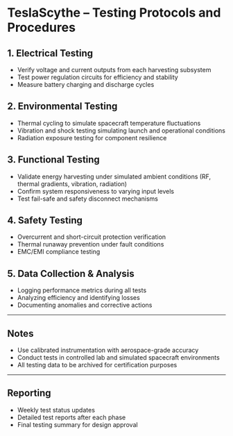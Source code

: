 # TeslaScythe – Testing Protocols and Procedures

## 1. Electrical Testing
- Verify voltage and current outputs from each harvesting subsystem
- Test power regulation circuits for efficiency and stability
- Measure battery charging and discharge cycles

## 2. Environmental Testing
- Thermal cycling to simulate spacecraft temperature fluctuations
- Vibration and shock testing simulating launch and operational conditions
- Radiation exposure testing for component resilience

## 3. Functional Testing
- Validate energy harvesting under simulated ambient conditions (RF, thermal gradients, vibration, radiation)
- Confirm system responsiveness to varying input levels
- Test fail-safe and safety disconnect mechanisms

## 4. Safety Testing
- Overcurrent and short-circuit protection verification
- Thermal runaway prevention under fault conditions
- EMC/EMI compliance testing

## 5. Data Collection & Analysis
- Logging performance metrics during all tests
- Analyzing efficiency and identifying losses
- Documenting anomalies and corrective actions

---

## Notes
- Use calibrated instrumentation with aerospace-grade accuracy  
- Conduct tests in controlled lab and simulated spacecraft environments  
- All testing data to be archived for certification purposes  

---

## Reporting
- Weekly test status updates  
- Detailed test reports after each phase  
- Final testing summary for design approval  

